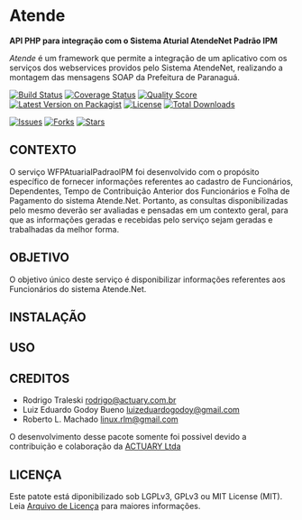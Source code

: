 # Atende

**API PHP para integração com o Sistema Aturial AtendeNet Padrão IPM**

*Atende* é um framework que permite a integração de um aplicativo com os 
serviços dos webservices providos pelo Sistema AtendeNet, realizando a montagem
 das mensagens SOAP da Prefeitura de Paranaguá.

[![Build Status][ico-travis]][link-travis]
[![Coverage Status][ico-scrutinizer]][link-scrutinizer]
[![Quality Score][ico-code-quality]][link-code-quality]
[![Latest Version on Packagist][ico-version]][link-packagist]
[![License][ico-license]][link-packagist]
[![Total Downloads][ico-downloads]][link-downloads]

[![Issues][ico-issues]][link-issues]
[![Forks][ico-forks]][link-forks]
[![Stars][ico-stars]][link-stars]

## CONTEXTO
O serviço WFPAtuarialPadraolPM foi desenvolvido com o propósito específico de fornecer
informações referentes ao cadastro de Funcionários, Dependentes, Tempo de Contribuição
Anterior dos Funcionários e Folha de Pagamento do sistema Atende.Net. Portanto, as consultas
disponibilizadas pelo mesmo deverão ser avaliadas e pensadas em um contexto geral, para que as
informações geradas e recebidas pelo serviço sejam geradas e trabalhadas da melhor forma.

## OBJETIVO
O objetivo único deste serviço é disponibilizar informações referentes aos Funcionários do
sistema Atende.Net.

## INSTALAÇÃO


## USO



## CREDITOS

- Rodrigo Traleski <rodrigo@actuary.com.br>
- Luiz Eduardo Godoy Bueno <luizeduardogodoy@gmail.com>
- Roberto L. Machado <linux.rlm@gmail.com>

O desenvolvimento desse pacote somente foi possivel devido a contribuição e colaboração da 
[ACTUARY Ltda](http://www.actuary.com.br/v2/informatica/index.php) 

## LICENÇA

Este patote está diponibilizado sob LGPLv3, GPLv3 ou MIT License (MIT). Leia  [Arquivo de Licença](LICENSE.md) para maiores informações.

[ico-stars]: https://img.shields.io/github/stars/nfephp-org/atende.svg?style=flat-square
[ico-forks]: https://img.shields.io/github/forks/nfephp-org/atende.svg?style=flat-square
[ico-issues]: https://img.shields.io/github/issues/nfephp-org/atende.svg?style=flat-square
[ico-travis]: https://img.shields.io/travis/nfephp-org/Atende/master.svg?style=flat-square
[ico-scrutinizer]: https://img.shields.io/scrutinizer/coverage/g/nfephp-org/atende.svg?style=flat-square
[ico-code-quality]: https://img.shields.io/scrutinizer/g/nfephp-org/atende.svg?style=flat-square
[ico-downloads]: https://img.shields.io/packagist/dt/nfephp-org/atende.svg?style=flat-square
[ico-version]: https://img.shields.io/packagist/v/nfephp-org/atende.svg?style=flat-square
[ico-license]: https://poser.pugx.org/nfephp-org/atende/license.svg?style=flat-square

[link-packagist]: https://packagist.org/packages/nfephp-org/atende
[link-travis]: https://travis-ci.org/nfephp-org/atende
[link-scrutinizer]: https://scrutinizer-ci.com/g/nfephp-org/atende/code-structure
[link-code-quality]: https://scrutinizer-ci.com/g/nfephp-org/atende
[link-downloads]: https://packagist.org/packages/nfephp-org/atende
[link-author]: https://github.com/nfephp-org
[link-issues]: https://github.com/nfephp-org/atende/issues
[link-forks]: https://github.com/nfephp-org/atende/network
[link-stars]: https://github.com/nfephp-org/atende/stargazers

